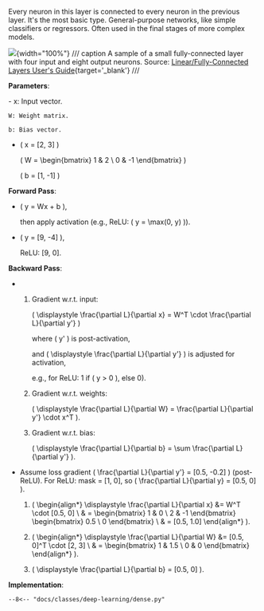 Every neuron in this layer is connected to every neuron in the previous layer. It's the most basic type. General-purpose networks, like simple classifiers or regressors. Often used in the final stages of more complex models.

![](https://docscontent.nvidia.com/dita/00000189-949d-d46e-abe9-bcdf9f8c0000/deeplearning/performance/dl-performance-fully-connected/graphics/fc-layer.svg){width="100%"}
/// caption
A sample of a small fully-connected layer with four input and eight output neurons. Source: [Linear/Fully-Connected Layers User's Guide](https://docs.nvidia.com/deeplearning/performance/dl-performance-fully-connected/index.html){target='_blank'}
///

**Parameters**:

<div class="grid cards" markdown>
-   x: Input vector.
    
    W: Weight matrix.
    
    b: Bias vector.

-   \( x = [2, 3] \)

    \( W = \begin{bmatrix} 1 & 2 \\ 0 & -1 \end{bmatrix} \)
    
    \( b = [1, -1] \)

</div>

**Forward Pass**:

<div class="grid cards" markdown>

-   \( y = Wx + b \),
    
    then apply activation (e.g., ReLU: \( y = \max(0, y) \)).

-   \( y = [9, -4] \),
    
    ReLU: [9, 0].

</div>

**Backward Pass**:

<div class="grid cards" markdown>

-   1. Gradient w.r.t. input:
    
        \( \displaystyle \frac{\partial L}{\partial x} = W^T \cdot \frac{\partial L}{\partial y'} \)
        
        where \( y' \) is post-activation,
        
        and \( \displaystyle \frac{\partial L}{\partial y'} \) is adjusted for activation,
        
        e.g., for ReLU: 1 if \( y > 0 \), else 0).

    1. Gradient w.r.t. weights:
    
        \( \displaystyle  \frac{\partial L}{\partial W} = \frac{\partial L}{\partial y'} \cdot x^T \).

    1. Gradient w.r.t. bias:
    
        \( \displaystyle \frac{\partial L}{\partial b} = \sum \frac{\partial L}{\partial y'} \).

-   Assume loss gradient \( \frac{\partial L}{\partial y'} = [0.5, -0.2] \) (post-ReLU). For ReLU: mask = [1, 0], so \( \frac{\partial L}{\partial y} = [0.5, 0] \).

    1. \( \begin{align*}
        \displaystyle \frac{\partial L}{\partial x} &= W^T \cdot [0.5, 0] \\
        & = \begin{bmatrix} 1 & 0 \\ 2 & -1 \end{bmatrix} \begin{bmatrix} 0.5 \\ 0 \end{bmatrix} \\
        & = [0.5, 1.0]
        \end{align*} \).

    1. \( \begin{align*}
        \displaystyle \frac{\partial L}{\partial W} &= [0.5, 0]^T \cdot [2, 3] \\
        & = \begin{bmatrix} 1 & 1.5 \\ 0 & 0 \end{bmatrix}
        \end{align*} \).

    1. \( \displaystyle \frac{\partial L}{\partial b} = [0.5, 0] \).

</div>

**Implementation**:

```pyodide install="pandas,scikit-learn" exec="on" html="1"
--8<-- "docs/classes/deep-learning/dense.py"
```